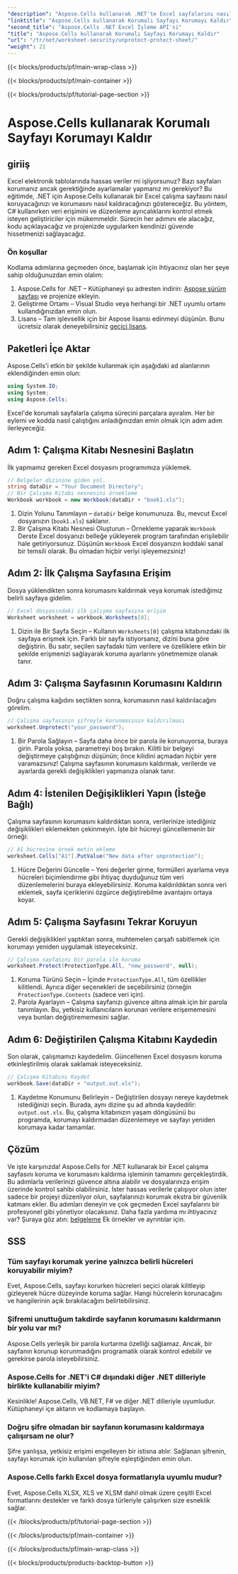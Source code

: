 ```yaml
---
"description": "Aspose.Cells kullanarak .NET'te Excel sayfalarını nasıl koruyacağınızı ve korumasını nasıl kaldıracağınızı öğrenin. Çalışma sayfalarınızı güvenceye almak için bu adım adım kılavuzu izleyin."
"linktitle": "Aspose.Cells kullanarak Korumalı Sayfayı Korumayı Kaldır"
"second_title": "Aspose.Cells .NET Excel İşleme API'si"
"title": "Aspose.Cells kullanarak Korumalı Sayfayı Korumayı Kaldır"
"url": "/tr/net/worksheet-security/unprotect-protect-sheet/"
"weight": 21
---
```


{{< blocks/products/pf/main-wrap-class >}}

{{< blocks/products/pf/main-container >}}

{{< blocks/products/pf/tutorial-page-section >}}

# Aspose.Cells kullanarak Korumalı Sayfayı Korumayı Kaldır

## giriiş
Excel elektronik tablolarında hassas veriler mi işliyorsunuz? Bazı sayfaları korumanız ancak gerektiğinde ayarlamalar yapmanız mı gerekiyor? Bu eğitimde, .NET için Aspose.Cells kullanarak bir Excel çalışma sayfasını nasıl koruyacağınızı ve korumasını nasıl kaldıracağınızı göstereceğiz. Bu yöntem, C# kullanırken veri erişimini ve düzenleme ayrıcalıklarını kontrol etmek isteyen geliştiriciler için mükemmeldir. Sürecin her adımını ele alacağız, kodu açıklayacağız ve projenizde uygularken kendinizi güvende hissetmenizi sağlayacağız.
### Ön koşullar
Kodlama adımlarına geçmeden önce, başlamak için ihtiyacınız olan her şeye sahip olduğunuzdan emin olalım:
1. Aspose.Cells for .NET – Kütüphaneyi şu adresten indirin: [Aspose sürüm sayfası](https://releases.aspose.com/cells/net/) ve projenize ekleyin.
2. Geliştirme Ortamı – Visual Studio veya herhangi bir .NET uyumlu ortamı kullandığınızdan emin olun.
3. Lisans – Tam işlevsellik için bir Aspose lisansı edinmeyi düşünün. Bunu ücretsiz olarak deneyebilirsiniz [geçici lisans](https://purchase.aspose.com/temporary-license/).
## Paketleri İçe Aktar
Aspose.Cells'i etkin bir şekilde kullanmak için aşağıdaki ad alanlarının eklendiğinden emin olun:
```csharp
using System.IO;
using System;
using Aspose.Cells;
```
Excel'de korumalı sayfalarla çalışma sürecini parçalara ayıralım. Her bir eylemi ve kodda nasıl çalıştığını anladığınızdan emin olmak için adım adım ilerleyeceğiz.
## Adım 1: Çalışma Kitabı Nesnesini Başlatın
İlk yapmamız gereken Excel dosyasını programımıza yüklemek.
```csharp
// Belgeler dizinine giden yol.
string dataDir = "Your Document Directory";
// Bir Çalışma Kitabı nesnesini örnekleme
Workbook workbook = new Workbook(dataDir + "book1.xls");
```
1. Dizin Yolunu Tanımlayın – `dataDir` belge konumunuza. Bu, mevcut Excel dosyanızın (`book1.xls`) saklanır.
2. Bir Çalışma Kitabı Nesnesi Oluşturun – Örnekleme yaparak `Workbook` Derste Excel dosyanızı belleğe yükleyerek program tarafından erişilebilir hale getiriyorsunuz.
Düşünün `Workbook` Excel dosyanızın koddaki sanal bir temsili olarak. Bu olmadan hiçbir veriyi işleyemezsiniz!
## Adım 2: İlk Çalışma Sayfasına Erişim
Dosya yüklendikten sonra korumasını kaldırmak veya korumak istediğimiz belirli sayfaya gidelim.
```csharp
// Excel dosyasındaki ilk çalışma sayfasına erişim
Worksheet worksheet = workbook.Worksheets[0];
```
1. Dizin ile Bir Sayfa Seçin – Kullanın `Worksheets[0]` çalışma kitabınızdaki ilk sayfaya erişmek için. Farklı bir sayfa istiyorsanız, dizini buna göre değiştirin.
Bu satır, seçilen sayfadaki tüm verilere ve özelliklere etkin bir şekilde erişmenizi sağlayarak koruma ayarlarını yönetmemize olanak tanır.
## Adım 3: Çalışma Sayfasının Korumasını Kaldırın
Doğru çalışma kağıdını seçtikten sonra, korumasının nasıl kaldırılacağını görelim.
```csharp
// Çalışma sayfasının şifreyle korunmasının kaldırılması
worksheet.Unprotect("your_password");
```
1. Bir Parola Sağlayın – Sayfa daha önce bir parola ile korunuyorsa, buraya girin. Parola yoksa, parametreyi boş bırakın.
Kilitli bir belgeyi değiştirmeye çalıştığınızı düşünün; önce kilidini açmadan hiçbir yere varamazsınız! Çalışma sayfasının korumasını kaldırmak, verilerde ve ayarlarda gerekli değişiklikleri yapmanıza olanak tanır.
## Adım 4: İstenilen Değişiklikleri Yapın (İsteğe Bağlı)
Çalışma sayfasının korumasını kaldırdıktan sonra, verilerinize istediğiniz değişiklikleri eklemekten çekinmeyin. İşte bir hücreyi güncellemenin bir örneği:
```csharp
// A1 hücresine örnek metin ekleme
worksheet.Cells["A1"].PutValue("New data after unprotection");
```
1. Hücre Değerini Güncelle – Yeni değerler girme, formülleri ayarlama veya hücreleri biçimlendirme gibi ihtiyaç duyduğunuz tüm veri düzenlemelerini buraya ekleyebilirsiniz.
Koruma kaldırıldıktan sonra veri eklemek, sayfa içeriklerini özgürce değiştirebilme avantajını ortaya koyar.
## Adım 5: Çalışma Sayfasını Tekrar Koruyun
Gerekli değişiklikleri yaptıktan sonra, muhtemelen çarşafı sabitlemek için korumayı yeniden uygulamak isteyeceksiniz.
```csharp
// Çalışma sayfasını bir parola ile koruma
worksheet.Protect(ProtectionType.All, "new_password", null);
```
1. Koruma Türünü Seçin – İçinde `ProtectionType.All`, tüm özellikler kilitlendi. Ayrıca diğer seçenekleri de seçebilirsiniz (örneğin `ProtectionType.Contents` (sadece veri için).
2. Parola Ayarlayın – Çalışma sayfanızı güvence altına almak için bir parola tanımlayın. Bu, yetkisiz kullanıcıların korunan verilere erişememesini veya bunları değiştirememesini sağlar.
## Adım 6: Değiştirilen Çalışma Kitabını Kaydedin
Son olarak, çalışmamızı kaydedelim. Güncellenen Excel dosyasını koruma etkinleştirilmiş olarak saklamak isteyeceksiniz.
```csharp
// Çalışma Kitabını Kaydet
workbook.Save(dataDir + "output.out.xls");
```
1. Kaydetme Konumunu Belirleyin – Değiştirilen dosyayı nereye kaydetmek istediğinizi seçin. Burada, aynı dizine şu ad altında kaydedilir: `output.out.xls`.
Bu, çalışma kitabınızın yaşam döngüsünü bu programda, korumayı kaldırmadan düzenlemeye ve sayfayı yeniden korumaya kadar tamamlar.

## Çözüm
Ve işte karşınızda! Aspose.Cells for .NET kullanarak bir Excel çalışma sayfasını koruma ve korumasını kaldırma işleminin tamamını gerçekleştirdik. Bu adımlarla verilerinizi güvence altına alabilir ve dosyalarınıza erişim üzerinde kontrol sahibi olabilirsiniz. 
İster hassas verilerle çalışıyor olun ister sadece bir projeyi düzenliyor olun, sayfalarınızı korumak ekstra bir güvenlik katmanı ekler. Bu adımları deneyin ve çok geçmeden Excel sayfalarını bir profesyonel gibi yönetiyor olacaksınız. Daha fazla yardıma mı ihtiyacınız var? Şuraya göz atın: [belgeleme](https://reference.aspose.com/cells/net/) Ek örnekler ve ayrıntılar için.
## SSS
### Tüm sayfayı korumak yerine yalnızca belirli hücreleri koruyabilir miyim?  
Evet, Aspose.Cells, sayfayı korurken hücreleri seçici olarak kilitleyip gizleyerek hücre düzeyinde koruma sağlar. Hangi hücrelerin korunacağını ve hangilerinin açık bırakılacağını belirtebilirsiniz.
### Şifremi unuttuğum takdirde sayfanın korumasını kaldırmanın bir yolu var mı?  
Aspose.Cells yerleşik bir parola kurtarma özelliği sağlamaz. Ancak, bir sayfanın korunup korunmadığını programatik olarak kontrol edebilir ve gerekirse parola isteyebilirsiniz.
### Aspose.Cells for .NET'i C# dışındaki diğer .NET dilleriyle birlikte kullanabilir miyim?  
Kesinlikle! Aspose.Cells, VB.NET, F# ve diğer .NET dilleriyle uyumludur. Kütüphaneyi içe aktarın ve kodlamaya başlayın.
### Doğru şifre olmadan bir sayfanın korumasını kaldırmaya çalışırsam ne olur?  
Şifre yanlışsa, yetkisiz erişimi engelleyen bir istisna atılır. Sağlanan şifrenin, sayfayı korumak için kullanılan şifreyle eşleştiğinden emin olun.
### Aspose.Cells farklı Excel dosya formatlarıyla uyumlu mudur?  
Evet, Aspose.Cells XLSX, XLS ve XLSM dahil olmak üzere çeşitli Excel formatlarını destekler ve farklı dosya türleriyle çalışırken size esneklik sağlar.


{{< /blocks/products/pf/tutorial-page-section >}}

{{< /blocks/products/pf/main-container >}}

{{< /blocks/products/pf/main-wrap-class >}}

{{< blocks/products/products-backtop-button >}}